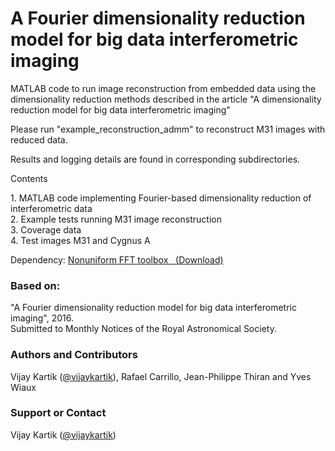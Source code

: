 # A Fourier dimensionality reduction model for big data interferometric imaging

MATLAB code to run image reconstruction from embedded data using the dimensionality reduction methods described in the article "A dimensionality reduction model for big data interferometric imaging"

Please run "example_reconstruction_admm" to reconstruct M31 images with reduced data.

Results and logging details are found in corresponding subdirectories.

<a id="contents" class="anchor" href="#contents" aria-hidden="true"><span aria-hidden="true" class="octicon octicon-link"></span></a>Contents</h3>

<p>1. MATLAB code implementing Fourier-based dimensionality reduction of interferometric data<br>2. Example tests running M31 image reconstruction<br>3. Coverage data<br>4. Test images M31 and Cygnus A</p>
<p>Dependency: <a href="http://dx.doi.org/10.1109/TSP.2002.807005">Nonuniform FFT toolbox &nbsp;</a><a href="http://web.eecs.umich.edu/~fessler/irt/fessler.tgz">&nbsp;(Download)</a></p>
<h3>
<a id="based-on" class="anchor" href="#based-on" aria-hidden="true"><span aria-hidden="true" class="octicon octicon-link"></span></a>Based on:</h3>

<p> "A Fourier dimensionality reduction model for big data interferometric imaging", 2016.<br>Submitted to Monthly Notices of the Royal Astronomical Society.</p>

<h3>
<a id="authors-and-contributors" class="anchor" href="#authors-and-contributors" aria-hidden="true"><span aria-hidden="true" class="octicon octicon-link"></span></a>Authors and Contributors</h3>

<p>Vijay Kartik (<a href="https://github.com/vijaykartik" class="user-mention">@vijaykartik</a>), Rafael Carrillo, Jean-Philippe Thiran and Yves Wiaux</p>

<h3>
<a id="support-or-contact" class="anchor" href="#support-or-contact" aria-hidden="true"><span aria-hidden="true" class="octicon octicon-link"></span></a>Support or Contact</h3>

<p>Vijay Kartik (<a href="https://github.com/vijaykartik" class="user-mention">@vijaykartik</a>)</p>


